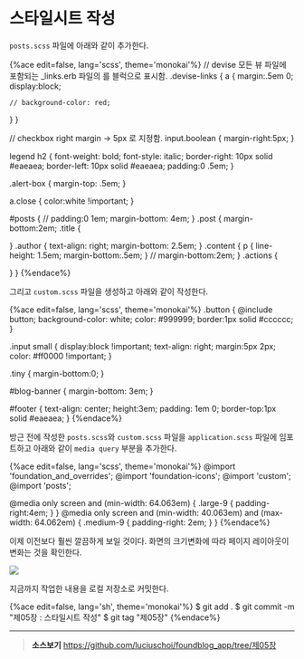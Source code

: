 # 스타일시트 작성

`posts.scss` 파일에 아래와 같이 추가한다.


{%ace edit=false, lang='scss', theme='monokai'%}
// devise 모든 뷰 파일에 포함되는 _links.erb 파일의 <a>를 블럭으로 표시함.
.devise-links {
  a {
    margin:.5em 0;
    display:block;

    // background-color: red;
  }
}

// checkbox right margin -> 5px 로 지정함.
input.boolean {
  margin-right:5px;
}

legend h2 {
  font-weight: bold;
  font-style: italic;
  border-right: 10px solid #eaeaea;
  border-left: 10px solid #eaeaea;
  padding:0 .5em;
}

.alert-box {
  margin-top: .5em;
}

a.close {
  color:white !important;
}

#posts {
  // padding:0 1em;
  margin-bottom: 4em;
}
.post {
  margin-bottom:2em;
  .title {

  }
  .author {
    text-align: right;
    margin-bottom: 2.5em;
  }
  .content {
    p {
      line-height: 1.5em;
      margin-bottom:.5em;
    }
    // margin-bottom:2em;
  }
  .actions {

  }
}
{%endace%}

그리고 `custom.scss` 파일을 생성하고 아래와 같이 작성한다.

{%ace edit=false, lang='scss', theme='monokai'%}
.button {
  @include button;
  background-color: white;
  color: #999999;
  border:1px solid #cccccc;
}

.input small {
  display:block !important;
  text-align: right;
  margin:5px 2px;
  color: #ff0000 !important;
}

.tiny {
  margin-bottom:0;
}

#blog-banner {
  margin-bottom: 3em;
}

#footer {
  text-align: center;
  height:3em;
  padding: 1em 0;
  border-top:1px solid #eaeaea;
}
{%endace%}

방근 전에 작성한 `posts.scss`와 `custom.scss` 파일을  `application.scss` 파일에 임포트하고 아래와 같이 `media query` 부분을 추가한다.

{%ace edit=false, lang='scss', theme='monokai'%}
@import 'foundation_and_overrides';
@import 'foundation-icons';
@import 'custom';
@import 'posts';

@media only screen and (min-width: 64.063em) {
  .large-9 {
    padding-right:4em;
  }
}
@media only screen and (min-width: 40.063em) and (max-width: 64.062em) {
  .medium-9 {
    padding-right: 2em;
  }
}
{%endace%}

이제 이전보다 훨씬 깔끔하게 보일 것이다. 화면의 크기변화에 따라 페이지 레이아웃이 변화는 것을 확인한다.

![](http://i1373.photobucket.com/albums/ag392/rorlab/Photobucket%20Desktop%20-%20RORLAB/FoundBlog/2014-06-12_12-42-31_zps8ba9ec66.png)

지금까지 작업한 내용을 로컬 저장소로 커밋한다.

{%ace edit=false, lang='sh', theme='monokai'%}
$ git add .
$ git commit -m "제05장 : 스타일시트 작성"
$ git tag "제05장"
{%endace%}

---

> **소스보기** https://github.com/luciuschoi/foundblog_app/tree/제05장
